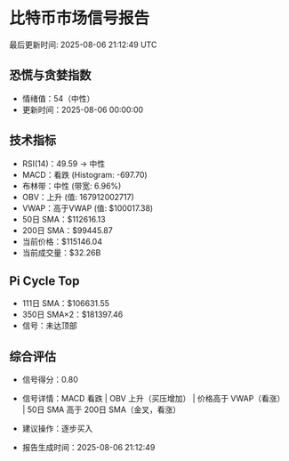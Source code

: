 # 比特币市场信号报告

最后更新时间: 2025-08-06 21:12:49 UTC

## 恐慌与贪婪指数
- 情绪值：54（中性）
- 更新时间：2025-08-06 00:00:00

## 技术指标
- RSI(14)：49.59 → 中性
- MACD：看跌 (Histogram: -697.70)
- 布林带：中性 (带宽: 6.96%)
- OBV：上升 (值: 167912002717)
- VWAP：高于VWAP (值: $100017.38)
- 50日 SMA：$112616.13
- 200日 SMA：$99445.87
- 当前价格：$115146.04
- 当前成交量：$32.26B

## Pi Cycle Top
- 111日 SMA：$106631.55
- 350日 SMA×2：$181397.46
- 信号：未达顶部

## 综合评估
- 信号得分：0.80
- 信号详情：MACD 看跌 | OBV 上升（买压增加） | 价格高于 VWAP（看涨） | 50日 SMA 高于 200日 SMA（金叉，看涨）
- 建议操作：逐步买入

- 报告生成时间：2025-08-06 21:12:49